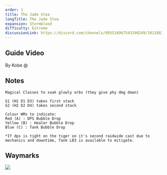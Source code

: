 ```yaml
---
order: 1
title: The Jade Stoa
longTitle: The Jade Stoa
expansion: Stormblood
difficulty: Extreme
discussionLink: https://discord.com/channels/895516967543390249/1011883681222234182
---
```

## Guide Video
By Kobe
@[](https://youtu.be/fc8SmEmu5aw)

## Notes

```text
Magical Classes to soak glowly orbs (they give phy dmg down)

G1 (H1 D1 D3) takes first stack
G2 (H2 D2 D4) takes second stack

Colour WMs to indicate:
Red (A) : DPS Bubble Drop
Yellow (B) : Healer Bubble Drop
Blue (C) : Tank Bubble Drop

*If dps is tight on the tiger on it's second raidwide cast due to mechanics and downtime, Tank LB3 is available to mitigate.
```

## Waymarks

![](/images/387569100-08a05d6a-adcf-4d97-8baa-a1ffa50dbb43.png)
